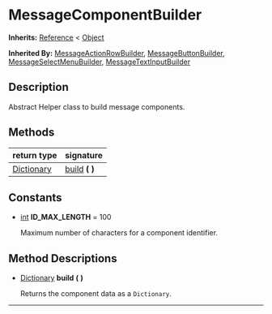   
# MessageComponentBuilder
  
**Inherits:** [Reference](https://docs.godotengine.org/en/3.5/classes/class_reference.html) < [Object](https://docs.godotengine.org/en/3.5/classes/class_object.html)  
  
**Inherited By:** [MessageActionRowBuilder](./class_messageactionrowbuilder.md), [MessageButtonBuilder](./class_messagebuttonbuilder.md), [MessageSelectMenuBuilder](./class_messageselectmenubuilder.md), [MessageTextInputBuilder](./class_messagetextinputbuilder.md)  
  
## Description
  
Abstract Helper class to build message components.  
  
## Methods
  
| return type                                                                     | signature                           |
|---------------------------------------------------------------------------------|-------------------------------------|
| [Dictionary](https://docs.godotengine.org/en/3.5/classes/class_dictionary.html) | [build](#method-build) **(**  **)** |  
  
## Constants
  
- <a name="constant-ID-MAX-LENGTH"></a>[int](https://docs.godotengine.org/en/3.5/classes/class_int.html) **ID\_MAX\_LENGTH** = 100  
  
	Maximum number of characters for a component identifier.
  
  
## Method Descriptions
  
- <a name="method-build"></a>[Dictionary](https://docs.godotengine.org/en/3.5/classes/class_dictionary.html) **build** **(**  **)**  
  
	Returns the component data as a `Dictionary`.  
________________

  
